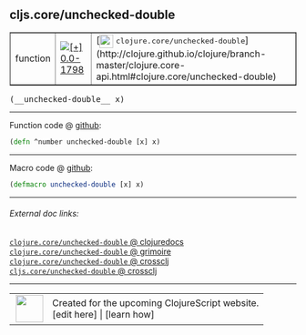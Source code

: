 ## cljs.core/unchecked-double



 <table border="1">
<tr>
<td>function</td>
<td><a href="https://github.com/cljsinfo/cljs-api-docs/tree/0.0-1798"><img valign="middle" alt="[+] 0.0-1798" title="Added in 0.0-1798" src="https://img.shields.io/badge/+-0.0--1798-lightgrey.svg"></a> </td>
<td>
[<img height="24px" valign="middle" src="http://i.imgur.com/1GjPKvB.png"> <samp>clojure.core/unchecked-double</samp>](http://clojure.github.io/clojure/branch-master/clojure.core-api.html#clojure.core/unchecked-double)
</td>
</tr>
</table>


 <samp>
(__unchecked-double__ x)<br>
</samp>

---







Function code @ [github](https://github.com/clojure/clojurescript/blob/r2665/src/cljs/cljs/core.cljs#L1896):

```clj
(defn ^number unchecked-double [x] x)
```

<!--
Repo - tag - source tree - lines:

 <pre>
clojurescript @ r2665
└── src
    └── cljs
        └── cljs
            └── <ins>[core.cljs:1896](https://github.com/clojure/clojurescript/blob/r2665/src/cljs/cljs/core.cljs#L1896)</ins>
</pre>

-->

---

Macro code @ [github](https://github.com/clojure/clojurescript/blob/r2665/src/clj/cljs/core.clj#L369):

```clj
(defmacro unchecked-double [x] x)
```

<!--
Repo - tag - source tree - lines:

 <pre>
clojurescript @ r2665
└── src
    └── clj
        └── cljs
            └── <ins>[core.clj:369](https://github.com/clojure/clojurescript/blob/r2665/src/clj/cljs/core.clj#L369)</ins>
</pre>
-->

---


###### External doc links:

[`clojure.core/unchecked-double` @ clojuredocs](http://clojuredocs.org/clojure.core/unchecked-double)<br>
[`clojure.core/unchecked-double` @ grimoire](http://conj.io/store/v1/org.clojure/clojure/1.7.0-beta3/clj/clojure.core/unchecked-double/)<br>
[`clojure.core/unchecked-double` @ crossclj](http://crossclj.info/fun/clojure.core/unchecked-double.html)<br>
[`cljs.core/unchecked-double` @ crossclj](http://crossclj.info/fun/cljs.core.cljs/unchecked-double.html)<br>

---

 <table>
<tr><td>
<img valign="middle" align="right" width="48px" src="http://i.imgur.com/Hi20huC.png">
</td><td>
Created for the upcoming ClojureScript website.<br>
[edit here] | [learn how]
</td></tr></table>

[edit here]:https://github.com/cljsinfo/cljs-api-docs/blob/master/cljsdoc/cljs.core_unchecked-double.cljsdoc
[learn how]:https://github.com/cljsinfo/cljs-api-docs/wiki/cljsdoc-files

<!--

This information was too distracting to show to readers, but I'll leave it
commented here since it is helpful to:

- pretty-print the data used to generate this document
- and show how to retrieve that data



The API data for this symbol:

```clj
{:return-type number,
 :ns "cljs.core",
 :name "unchecked-double",
 :signature ["[x]"],
 :history [["+" "0.0-1798"]],
 :type "function",
 :full-name-encode "cljs.core_unchecked-double",
 :source {:code "(defn ^number unchecked-double [x] x)",
          :title "Function code",
          :repo "clojurescript",
          :tag "r2665",
          :filename "src/cljs/cljs/core.cljs",
          :lines [1896]},
 :extra-sources [{:code "(defmacro unchecked-double [x] x)",
                  :title "Macro code",
                  :repo "clojurescript",
                  :tag "r2665",
                  :filename "src/clj/cljs/core.clj",
                  :lines [369]}],
 :full-name "cljs.core/unchecked-double",
 :clj-symbol "clojure.core/unchecked-double"}

```

Retrieve the API data for this symbol:

```clj
;; from Clojure REPL
(require '[clojure.edn :as edn])
(-> (slurp "https://raw.githubusercontent.com/cljsinfo/cljs-api-docs/catalog/cljs-api.edn")
    (edn/read-string)
    (get-in [:symbols "cljs.core/unchecked-double"]))
```

-->

